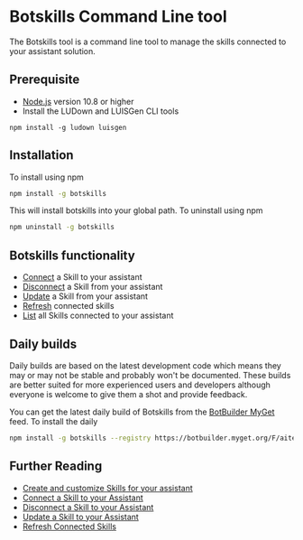 # Botskills Command Line tool
The Botskills tool is a command line tool to manage the skills connected to your assistant solution.

## Prerequisite
- [Node.js](https://nodejs.org/) version 10.8 or higher
- Install the LUDown and LUISGen CLI tools

```shell
npm install -g ludown luisgen
```

## Installation
To install using npm
```bash
npm install -g botskills
```
This will install botskills into your global path.
To uninstall using npm
```bash
npm uninstall -g botskills
```

## Botskills functionality
- [Connect](./docs/connect-disconnect.md#connect-a-skill-to-your-assistant) a Skill to your assistant
- [Disconnect](./docs/connect-disconnect.md#disconnect-a-skill-to-your-assistant) a Skill from your assistant
- [Update](./docs/update.md) a Skill from your assistant 
- [Refresh](./docs/refresh.md) connected skills
- [List](./docs/list.md) all Skills connected to your assistant

## Daily builds
Daily builds are based on the latest development code which means they may or may not be stable and probably won't be documented. These builds are better suited for more experienced users and developers although everyone is welcome to give them a shot and provide feedback.

You can get the latest daily build of Botskills from the [BotBuilder MyGet]() feed. To install the daily
```bash
npm install -g botskills --registry https://botbuilder.myget.org/F/aitemplates/npm/
```

## Further Reading
- [Create and customize Skills for your assistant](../../../docs/tutorials/typescript/skill.md)
- [Connect a Skill to your Assistant](../../../docs/howto/skills/addingskills.md)
- [Disconnect a Skill to your Assistant](../../../docs/howto/skills/addingskills.md#remove-a-skill-from-your-virtual-assistant)
- [Update a Skill to your Assistant](../../../docs/howto/skills/addingskills.md#updating-an-existing-skill-to-reflect-changes-to-actions-or-luis-model)
- [Refresh Connected Skills](../../../docs/howto/skills/addingskills.md#refresh-connected-skills)
